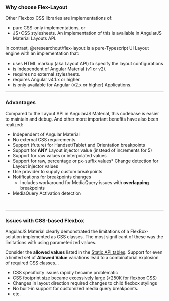 ### Why choose Flex-Layout

Other Flexbox CSS libraries are implementations of:

* pure CSS-only implementations, or 
* JS+CSS stylesheets. An implementation of this is available in AngularJS Material Layouts API.

In contrast, @eresearchqut/flex-layout is a pure-Typescript UI Layout engine with an implementation that: 

* uses HTML markup (aka Layout API) to specify the layout configurations
* is independent of Angular Material (v1 or v2).
* requires no external stylesheets.
* requires Angular v4.1.x or higher.
* is only available for Angular (v2.x or higher) Applications.

----

### Advantages 

Compared to the Layout API in AngularJS Material, this codebase is easier to maintain and debug.
And other more important benefits have also been realized:

* Independent of Angular Material 
* No external CSS requirements
* Support (future) for Handset/Tablet and Orientation breakpoints
* Support for **ANY** Layout injector value (instead of increments for 5)
* Support for raw values or interpolated values
* Support for raw, percentage or px-suffix values*  Change detection for Layout injector values
* Use provider to supply custom breakpoints
* Notifications for breakpoints changes
  * Includes workaround for MediaQuery issues with **overlapping** breakpoints
* MediaQuery Activation detection 

<br/>

----

### Issues with CSS-based Flexbox

AngularJS Material clearly demonstrated the limitations of a FlexBox-solution implemented as CSS classes. The most 
significant of these was the limitations with using parameterized values. 

Consider the **allowed values** listed in the 
[Static API tables](https://github.com/angular/flex-layout/wiki/Declarative-API-Overview#api-for-dom-containers). 
Support for even a limited set of **Allowed Value** variations lead to a combinatorial explosion of required CSS 
classes... 

* CSS specificity issues rapidly became problematic
* CSS footprint size became excessively large (>250K for flexbox CSS)
* Changes in layout direction required changes to child flexbox stylings
* No built-in support for customized media query breakpoints.
* etc.

